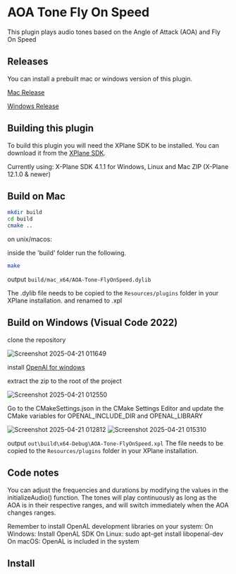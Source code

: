 # AOA Tone Fly On Speed

This plugin plays audio tones based on the Angle of Attack (AOA) and Fly On Speed 

## Releases

You can install a prebuilt mac or windows version of this plugin.

[Mac Release](https://github.com/flyonspeed/OnSpeed-XPlane/releases/tag/0.1) 

[Windows Release](https://github.com/flyonspeed/OnSpeed-XPlane/releases/tag/v0.1-Windows-debug-Compile)


## Building this plugin

To build this plugin you will need the XPlane SDK to be installed. You can download it from the [XPlane SDK](https://developer.x-plane.com/sdk/).

Currently using: X-Plane SDK 4.1.1 for Windows, Linux and Mac ZIP (X-Plane 12.1.0 & newer)

## Build on Mac

```bash
mkdir build
cd build
cmake ..
```

on unix/macos:

inside the 'build' folder run the following.

```bash
make
```

output  ```build/mac_x64/AOA-Tone-FlyOnSpeed.dylib```

The .dylib file needs to be copied to the ```Resources/plugins``` folder in your XPlane installation.
and renamed to .xpl

## Build on Windows (Visual Code 2022)

clone the repository

![Screenshot 2025-04-21 011649](https://github.com/user-attachments/assets/104a3b06-e479-42b8-bd2e-e94c481fc768)

install [OpenAl for windows](https://www.openal-soft.org/openal-binaries/openal-soft-1.24.3-bin.zip)

extract the zip to the root of the project

![Screenshot 2025-04-21 012550](https://github.com/user-attachments/assets/cf52fbe5-6876-4276-b1a9-fbe50dcb4811)

Go to the CMakeSettings.json in the CMake Settings Editor and update the CMake variables for OPENAL_INCLUDE_DIR and OPENAL_LIBRARY

![Screenshot 2025-04-21 012812](https://github.com/user-attachments/assets/ac0b2c81-308b-426f-8994-fa58768c9567)
![Screenshot 2025-04-21 015310](https://github.com/user-attachments/assets/f006b9ba-3fb3-4451-bdd2-0e6ef7ddcadf)

output ```out\build\x64-Debug\AOA-Tone-FlyOnSpeed.xpl```
The file needs to be copied to the ```Resources/plugins``` folder in your XPlane installation.

## Code notes

You can adjust the frequencies and durations by modifying the values in the initializeAudio() function. The tones will play continuously as long as the AOA is in their respective ranges, and will switch immediately when the AOA changes ranges.

Remember to install OpenAL development libraries on your system:
On Windows: Install OpenAL SDK
On Linux: sudo apt-get install libopenal-dev
On macOS: OpenAL is included in the system

## Install

